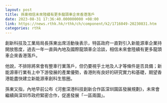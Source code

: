 ```yaml
---
layout: post
title: 孫東相信未來陸續有更多龍頭車企來香港落戶
date: 2023-08-31 17:36:40.000000000 +08:00
link: https://news.rthk.hk/rthk/ch/component/k2/1716049-20230831.htm
categories: rthk
---
```


創新科技及工業局局長孫東出席活動後表示，特區政府一直對引入新能源車企業持開放態度，過去一年一直與內地及國際龍頭車企洽談，相信未來會陸續有更多龍頭車企來香港落戶。

他說，不排除將來會有整車行業落戶，但仍要視乎土地及人才等條件是否具備；新能源車行業有上中下游發展的產業優勢，香港則有良好的研究實力和基礎，期望香港能盡快建立新能源車創科生態圈。

孫東又指，內地早前公布《河套深港科技創新合作區深圳園區發展規劃》，未來會繼續與深圳市政府緊密合作，促進發展「一區兩園」。
